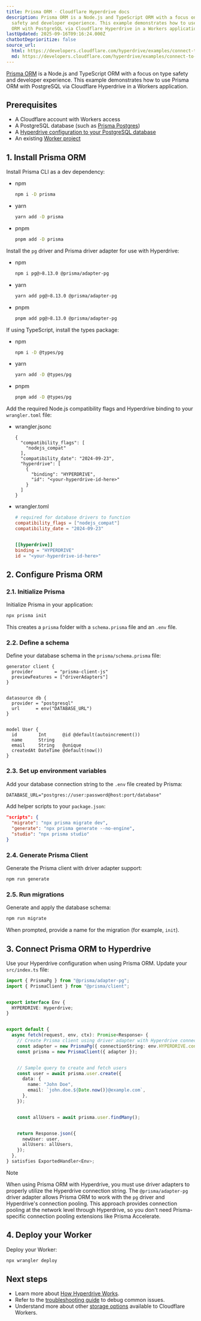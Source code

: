 ```yaml
---
title: Prisma ORM · Cloudflare Hyperdrive docs
description: Prisma ORM is a Node.js and TypeScript ORM with a focus on type
  safety and developer experience. This example demonstrates how to use Prisma
  ORM with PostgreSQL via Cloudflare Hyperdrive in a Workers application.
lastUpdated: 2025-09-16T09:16:24.000Z
chatbotDeprioritize: false
source_url:
  html: https://developers.cloudflare.com/hyperdrive/examples/connect-to-postgres/postgres-drivers-and-libraries/prisma-orm/
  md: https://developers.cloudflare.com/hyperdrive/examples/connect-to-postgres/postgres-drivers-and-libraries/prisma-orm/index.md
---
```


[Prisma ORM](https://www.prisma.io/docs) is a Node.js and TypeScript ORM with a focus on type safety and developer experience. This example demonstrates how to use Prisma ORM with PostgreSQL via Cloudflare Hyperdrive in a Workers application.

## Prerequisites

* A Cloudflare account with Workers access
* A PostgreSQL database (such as [Prisma Postgres](https://www.prisma.io/postgres))
* A [Hyperdrive configuration to your PostgreSQL database](https://developers.cloudflare.com/hyperdrive/get-started/#3-connect-hyperdrive-to-a-database)
* An existing [Worker project](https://developers.cloudflare.com/workers/get-started/guide/)

## 1. Install Prisma ORM

Install Prisma CLI as a dev dependency:

* npm

  ```sh
  npm i -D prisma
  ```

* yarn

  ```sh
  yarn add -D prisma
  ```

* pnpm

  ```sh
  pnpm add -D prisma
  ```

Install the `pg` driver and Prisma driver adapter for use with Hyperdrive:

* npm

  ```sh
  npm i pg@>8.13.0 @prisma/adapter-pg
  ```

* yarn

  ```sh
  yarn add pg@>8.13.0 @prisma/adapter-pg
  ```

* pnpm

  ```sh
  pnpm add pg@>8.13.0 @prisma/adapter-pg
  ```

If using TypeScript, install the types package:

* npm

  ```sh
  npm i -D @types/pg
  ```

* yarn

  ```sh
  yarn add -D @types/pg
  ```

* pnpm

  ```sh
  pnpm add -D @types/pg
  ```

Add the required Node.js compatibility flags and Hyperdrive binding to your `wrangler.toml` file:

* wrangler.jsonc

  ```jsonc
  {
    "compatibility_flags": [
      "nodejs_compat"
    ],
    "compatibility_date": "2024-09-23",
    "hyperdrive": [
      {
        "binding": "HYPERDRIVE",
        "id": "<your-hyperdrive-id-here>"
      }
    ]
  }
  ```

* wrangler.toml

  ```toml
  # required for database drivers to function
  compatibility_flags = ["nodejs_compat"]
  compatibility_date = "2024-09-23"


  [[hyperdrive]]
  binding = "HYPERDRIVE"
  id = "<your-hyperdrive-id-here>"
  ```

## 2. Configure Prisma ORM

### 2.1. Initialize Prisma

Initialize Prisma in your application:

```sh
npx prisma init
```

This creates a `prisma` folder with a `schema.prisma` file and an `.env` file.

### 2.2. Define a schema

Define your database schema in the `prisma/schema.prisma` file:

```prisma
generator client {
  provider        = "prisma-client-js"
  previewFeatures = ["driverAdapters"]
}


datasource db {
  provider = "postgresql"
  url      = env("DATABASE_URL")
}


model User {
  id        Int      @id @default(autoincrement())
  name      String
  email     String   @unique
  createdAt DateTime @default(now())
}
```

### 2.3. Set up environment variables

Add your database connection string to the `.env` file created by Prisma:

```txt
DATABASE_URL="postgres://user:password@host:port/database"
```

Add helper scripts to your `package.json`:

```json
"scripts": {
  "migrate": "npx prisma migrate dev",
  "generate": "npx prisma generate --no-engine",
  "studio": "npx prisma studio"
}
```

### 2.4. Generate Prisma Client

Generate the Prisma client with driver adapter support:

```sh
npm run generate
```

### 2.5. Run migrations

Generate and apply the database schema:

```sh
npm run migrate
```

When prompted, provide a name for the migration (for example, `init`).

## 3. Connect Prisma ORM to Hyperdrive

Use your Hyperdrive configuration when using Prisma ORM. Update your `src/index.ts` file:

```ts
import { PrismaPg } from "@prisma/adapter-pg";
import { PrismaClient } from "@prisma/client";


export interface Env {
  HYPERDRIVE: Hyperdrive;
}


export default {
  async fetch(request, env, ctx): Promise<Response> {
    // Create Prisma client using driver adapter with Hyperdrive connection string
    const adapter = new PrismaPg({ connectionString: env.HYPERDRIVE.connectionString });
    const prisma = new PrismaClient({ adapter });


    // Sample query to create and fetch users
    const user = await prisma.user.create({
      data: {
        name: "John Doe",
        email: `john.doe.${Date.now()}@example.com`,
      },
    });


    const allUsers = await prisma.user.findMany();


    return Response.json({
      newUser: user,
      allUsers: allUsers,
    });
  },
} satisfies ExportedHandler<Env>;
```

Note

When using Prisma ORM with Hyperdrive, you must use driver adapters to properly utilize the Hyperdrive connection string. The `@prisma/adapter-pg` driver adapter allows Prisma ORM to work with the `pg` driver and Hyperdrive's connection pooling. This approach provides connection pooling at the network level through Hyperdrive, so you don't need Prisma-specific connection pooling extensions like Prisma Accelerate.

## 4. Deploy your Worker

Deploy your Worker:

```bash
npx wrangler deploy
```

## Next steps

* Learn more about [How Hyperdrive Works](https://developers.cloudflare.com/hyperdrive/configuration/how-hyperdrive-works/).
* Refer to the [troubleshooting guide](https://developers.cloudflare.com/hyperdrive/observability/troubleshooting/) to debug common issues.
* Understand more about other [storage options](https://developers.cloudflare.com/workers/platform/storage-options/) available to Cloudflare Workers.
